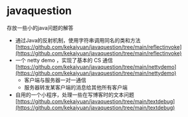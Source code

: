 # javaquestion
存放一些小的java问题的解答
- 通过Java的反射机制，使用字符串调用同名的类和方法 [https://github.com/kekaiyuan/javaquestion/tree/main/reflectinvoke](https://github.com/kekaiyuan/javaquestion/tree/main/reflectinvoke)
- 一个 netty demo ，实现了基本的 CS 通信 [https://github.com/kekaiyuan/javaquestion/tree/main/nettydemo](https://github.com/kekaiyuan/javaquestion/tree/main/nettydemo)
    - 客户端与服务器一对一通信
    - 服务器转发某客户端的消息给其他所有客户端
- 自用的一个小程序，处理一些在写博客时的文本问题 [https://github.com/kekaiyuan/javaquestion/tree/main/textdebug](https://github.com/kekaiyuan/javaquestion/tree/main/textdebug)

